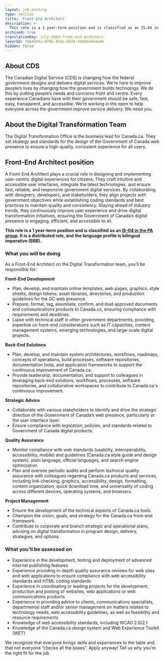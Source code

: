```yaml
---
layout: job-posting
type: section
title: 'Front-End Architect'
description: >-
  This role is a 1 year-term position and is classified as an IS-04 in the PA group. It is a distributed role, and the language profile is bilingual imperative (BBB).
archived: true
translationKey: july-2024-front-end-architect
leverId: fb64694a-0795-45de-b67d-44566e0e9e00
hidden: false
---
```


## About CDS 

The Canadian Digital Service (CDS) is changing how the federal government designs and delivers digital services. We’re here to improve people’s lives by changing how the government builds technology. We do this by putting people’s needs and concerns front and centre. Every experience Canadians have with their government should be safe, fast, easy, transparent, and accessible. We’re working in the open to help everyone across the government improve service delivery. We need you.

## About the Digital Transformation Team

The Digital Transformation Office is the business lead for Canada.ca. They set strategy and standards for the design of the Government of Canada web presence to ensure a high-quality, consistent experience for all users. 

## **Front-End Architect position**

A Front-End Architect plays a crucial role in designing and implementing user-centric digital experiences for citizens. They craft intuitive and accessible user interfaces, integrate the latest technologies, and ensure fast, reliable, and responsive government digital services. By collaborating with designers, developers, and stakeholders, they align projects with government objectives while establishing coding standards and best practices to maintain quality and consistency. Staying ahead of industry trends, they continuously improve user experience and drive digital transformation initiatives, ensuring the Government of Canada’s digital presence is engaging, efficient, and accessible to all.

**This role is a 1 year-term position and is classified as an [IS-04 in the PA group](https://www.tbs-sct.canada.ca/agreements-conventions/view-visualiser-eng.aspx?id=15). It is a distributed role, and the language profile is bilingual imperative (BBB).**

### What you will be doing

As a Front-End Architect  on the Digital Transformation team, you’ll be responsible for:

**Front-End Development**
- Plan, develop, and maintain online templates, web pages, graphics, style sheets, design tokens, asset libraries, directories, and production guidelines for the GC web presence.
- Prepare, format, tag, assimilate, confirm, and load approved documents and communications products to Canada.ca, ensuring compliance with requirements and deadlines.
- Liaise with technical staff in other government departments, providing expertise on front-end considerations such as IT capacities, content management systems, emerging technologies, and large-scale digital projects.

**Back-End Solutions**
- Plan, develop, and maintain system architectures, workflows, roadmaps, concepts of operations, build processes, software repositories, documentation tools, and application frameworks to support the continuous improvement of Canada.ca.
- Provide leadership, documentation, and support to colleagues in leveraging back-end solutions, workflows, processes, software repositories, and collaborative workspaces to contribute to Canada.ca's continuous improvement.

**Strategic Advice**
- Collaborate with various stakeholders to identify and drive the strategic direction of the Government of Canada’s web presence, particularly at the user interface layer.
- Ensure compliance with legislation, policies, and standards related to Government of Canada digital products.

**Quality Assurance**
- Monitor compliance with web standards (usability, interoperability, accessibility, mobile) and guidelines (Canada.ca style guide and design system), plain language, official languages, and search engine optimization.
- Plan and oversee periodic audits and perform technical quality assurance with colleagues regarding Canada.ca products and services, including link-checking, graphics, accessibility, design, formatting, content organization, quick download time, and universality of coding across different devices, operating systems, and browsers.

**Project Management**
- Ensure the development of the technical aspects of Canada.ca tools.
- Champion the vision, goals, and strategy for the Canada.ca front-end framework.
- Contribute to corporate and branch strategic and operational plans, advising on digital transformation in program design, delivery, strategies, and options.

### What you’ll be assessed on 
- Experience in the development, testing and deployment of advanced Internet publishing features
- Experience providing in-depth quality assurance reviews for web sites and web applications to ensure compliance with web accessibility standards and HTML coding standards
- Experience in coordinating or leading projects for the development, production and posting of websites, web applications or web communications products
- Experience in providing advice to clients, communications specialists, departmental staff and/or senior management on matters related to technology needs, web accessibility guidelines, as well as feasibility and resource requirements
- Knowledge of web accessibility standards, including WCAG 2.0/2.1
- Knowledge of the Canada.ca design system and Web Experience Toolkit (WET)

We recognize that everyone brings skills and experiences to the table and that not everyone “checks all the boxes”. Apply anyway! Tell us why you’re the right fit for the job.

